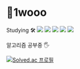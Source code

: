 <h1>🤔1wooo</h1>

Studying 🛠️
<img src="https://img.shields.io/badge/JAVA-yellow?style=flat-square&logo=java&logoColor=white"/> <img src="https://img.shields.io/badge/Springboot-6DB33F?style=flat-square&logo=springboot&logoColor=white"/> <img src="https://img.shields.io/badge/Hibernate-59666C?style=flat-square&logo=hibernate&logoColor=white"/> <img src="https://img.shields.io/badge/Mysql-4479A1?style=flat-square&logo=mysql&logoColor=white"/> <img src="https://img.shields.io/badge/Python-3776AB?style=flat-square&logo=python&logoColor=white"/>


알고리즘 공부중  🖐️


[![Solved.ac
프로필](http://mazassumnida.wtf/api/v2/generate_badge?boj=asdsa113)](https://solved.ac/asdsa113)

